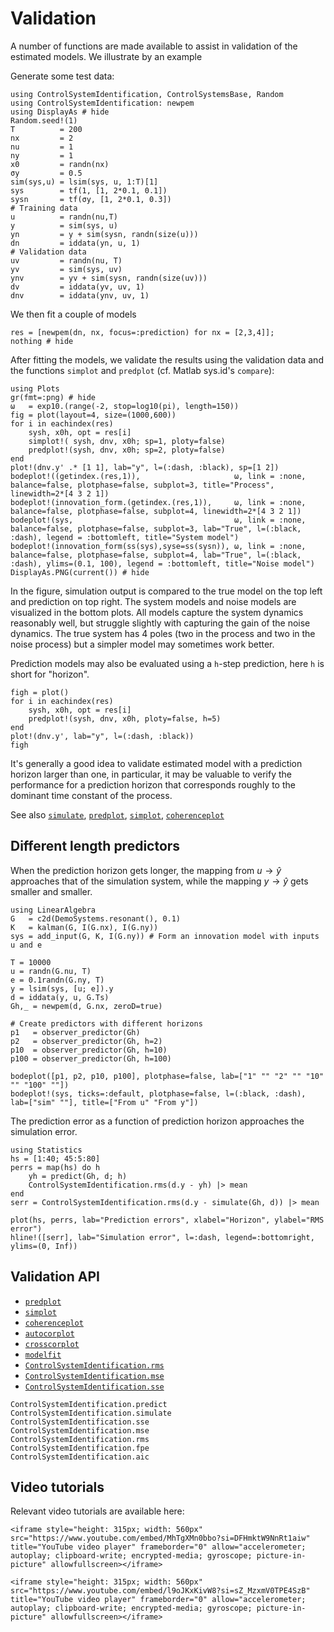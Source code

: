 

# Validation
A number of functions are made available to assist in validation of the estimated models. We illustrate by an example

Generate some test data:
```@example validation
using ControlSystemIdentification, ControlSystemsBase, Random
using ControlSystemIdentification: newpem
using DisplayAs # hide
Random.seed!(1)
T          = 200
nx         = 2
nu         = 1
ny         = 1
x0         = randn(nx)
σy         = 0.5
sim(sys,u) = lsim(sys, u, 1:T)[1]
sys        = tf(1, [1, 2*0.1, 0.1])
sysn       = tf(σy, [1, 2*0.1, 0.3])
# Training data
u          = randn(nu,T)
y          = sim(sys, u)
yn         = y + sim(sysn, randn(size(u)))
dn         = iddata(yn, u, 1)
# Validation data
uv         = randn(nu, T)
yv         = sim(sys, uv)
ynv        = yv + sim(sysn, randn(size(uv)))
dv         = iddata(yv, uv, 1)
dnv        = iddata(ynv, uv, 1)
```
We then fit a couple of models
```@example validation
res = [newpem(dn, nx, focus=:prediction) for nx = [2,3,4]];
nothing # hide
```
After fitting the models, we validate the results using the validation data and the functions `simplot` and `predplot` (cf. Matlab sys.id's `compare`):
```@example validation
using Plots
gr(fmt=:png) # hide
ω   = exp10.(range(-2, stop=log10(pi), length=150))
fig = plot(layout=4, size=(1000,600))
for i in eachindex(res)
    sysh, x0h, opt = res[i]
    simplot!( sysh, dnv, x0h; sp=1, ploty=false)
    predplot!(sysh, dnv, x0h; sp=2, ploty=false)
end
plot!(dnv.y' .* [1 1], lab="y", l=(:dash, :black), sp=[1 2])
bodeplot!((getindex.(res,1)),                     ω, link = :none, balance=false, plotphase=false, subplot=3, title="Process", linewidth=2*[4 3 2 1])
bodeplot!(innovation_form.(getindex.(res,1)),     ω, link = :none, balance=false, plotphase=false, subplot=4, linewidth=2*[4 3 2 1])
bodeplot!(sys,                                    ω, link = :none, balance=false, plotphase=false, subplot=3, lab="True", l=(:black, :dash), legend = :bottomleft, title="System model")
bodeplot!(innovation_form(ss(sys),syse=ss(sysn)), ω, link = :none, balance=false, plotphase=false, subplot=4, lab="True", l=(:black, :dash), ylims=(0.1, 100), legend = :bottomleft, title="Noise model")
DisplayAs.PNG(current()) # hide
```

In the figure, simulation output is compared to the true model on the top left and prediction on top right. The system models and noise models are visualized in the bottom plots. All models capture the system dynamics reasonably well, but struggle slightly with capturing the gain of the noise dynamics.
The true system has 4 poles (two in the process and two in the noise process) but a simpler model may sometimes work better.


Prediction models may also be evaluated using a `h`-step prediction, here `h` is short for "horizon".
```@example validation
figh = plot()
for i in eachindex(res)
    sysh, x0h, opt = res[i]
    predplot!(sysh, dnv, x0h, ploty=false, h=5)
end
plot!(dnv.y', lab="y", l=(:dash, :black))
figh
```
It's generally a good idea to validate estimated model with a prediction horizon larger than one, in particular, it may be valuable to verify the performance for a prediction horizon that corresponds roughly to the dominant time constant of the process.


See also [`simulate`](@ref), [`predplot`](@ref), [`simplot`](@ref), [`coherenceplot`](@ref)



## Different length predictors
When the prediction horizon gets longer, the mapping from $u \rightarrow ŷ$ approaches that of the simulation system, while the mapping $y \rightarrow ŷ$ gets smaller and smaller.
```@example validation
using LinearAlgebra
G   = c2d(DemoSystems.resonant(), 0.1)
K   = kalman(G, I(G.nx), I(G.ny))
sys = add_input(G, K, I(G.ny)) # Form an innovation model with inputs u and e

T = 10000
u = randn(G.nu, T)
e = 0.1randn(G.ny, T)
y = lsim(sys, [u; e]).y
d = iddata(y, u, G.Ts)
Gh,_ = newpem(d, G.nx, zeroD=true)

# Create predictors with different horizons
p1   = observer_predictor(Gh)
p2   = observer_predictor(Gh, h=2)
p10  = observer_predictor(Gh, h=10)
p100 = observer_predictor(Gh, h=100)

bodeplot([p1, p2, p10, p100], plotphase=false, lab=["1" "" "2" "" "10" "" "100" ""])
bodeplot!(sys, ticks=:default, plotphase=false, l=(:black, :dash), lab=["sim" ""], title=["From u" "From y"])
```

The prediction error as a function of prediction horizon approaches the simulation error.
```@example validation
using Statistics
hs = [1:40; 45:5:80]
perrs = map(hs) do h
    yh = predict(Gh, d; h)
    ControlSystemIdentification.rms(d.y - yh) |> mean
end
serr = ControlSystemIdentification.rms(d.y - simulate(Gh, d)) |> mean

plot(hs, perrs, lab="Prediction errors", xlabel="Horizon", ylabel="RMS error")
hline!([serr], lab="Simulation error", l=:dash, legend=:bottomright, ylims=(0, Inf))
```

## Validation API

- [`predplot`](@ref)
- [`simplot`](@ref)
- [`coherenceplot`](@ref)
- [`autocorplot`](@ref)
- [`crosscorplot`](@ref)
- [`modelfit`](@ref)
- [`ControlSystemIdentification.rms`](@ref)
- [`ControlSystemIdentification.mse`](@ref)
- [`ControlSystemIdentification.sse`](@ref)

```@docs
ControlSystemIdentification.predict
ControlSystemIdentification.simulate
ControlSystemIdentification.sse
ControlSystemIdentification.mse
ControlSystemIdentification.rms
ControlSystemIdentification.fpe
ControlSystemIdentification.aic
```


## Video tutorials

Relevant video tutorials are available here:



```@raw html
<iframe style="height: 315px; width: 560px" src="https://www.youtube.com/embed/MhTgXMn0bbo?si=DFHmktW9NnRt1aiw" title="YouTube video player" frameborder="0" allow="accelerometer; autoplay; clipboard-write; encrypted-media; gyroscope; picture-in-picture" allowfullscreen></iframe>
```
```@raw html
<iframe style="height: 315px; width: 560px" src="https://www.youtube.com/embed/l9oJKxKivW8?si=sZ_MzxmV0TPE4SzB" title="YouTube video player" frameborder="0" allow="accelerometer; autoplay; clipboard-write; encrypted-media; gyroscope; picture-in-picture" allowfullscreen></iframe>
```